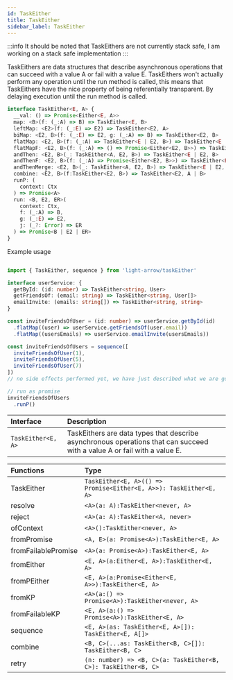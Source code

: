 ```yaml
---
id: TaskEither
title: TaskEither
sidebar_label: TaskEither
---
```


:::info
It should be noted that TaskEithers are not currently stack safe, I am working on a stack safe implementation
:::

TaskEithers are data structures that describe asynchronous operations that can succeed with a value A or fail with a value E. TaskEithers won't actually perform any operation until the run method is called, this means that TaskEithers have the nice property of being referentially transparent. By delaying execution until the run method is called.

```ts
interface TaskEither<E, A> {
  __val: () => Promise<Either<E, A>>
  map: <B>(f: (_:A) => B) => TaskEither<E, B>
  leftMap: <E2>(f: (_:E) => E2) => TaskEither<E2, A>
  biMap: <E2, B>(f: (_:E) => E2, g: (_:A) => B) => TaskEither<E2, B>
  flatMap: <E2, B>(f: (_:A) => TaskEither<E | E2, B>) => TaskEither<E | E2, B>
  flatMapF: <E2, B>(f: (_:A) => () => Promise<Either<E2, B>>) => TaskEither<E | E2, B>
  andThen: <E2, B>(_: TaskEither<A, E2, B>) => TaskEither<E | E2, B>
  andThenF: <E2, B>(f: (_:A) => Promise<Either<E2, B>>) => TaskEither<E | E2, B>
  andThenMerge: <E2, B>(_: TaskEither<A, E2, B>) => TaskEither<E | E2, A & B>
  combine: <E2, B>(f:TaskEither<E2, B>) => TaskEither<E2, A | B>
  runP: (
    context: Ctx
  ) => Promise<A>
  run: <B, E2, ER>(
    context: Ctx,
    f: (_:A) => B,
    g: (_:E) => E2,
    j: (_?: Error) => ER
  ) => Promise<B | E2 | ER>
}
```

Example usage

```ts

import { TaskEither, sequence } from 'light-arrow/taskEither'

interface userService: {
  getById: (id: number) => TaskEither<string, User>
  getFriendsOf: (email: string) => TaskEither<string, User[]>
  emailInvite: (emails: string[]) => TaskEither<string, string>
}

const inviteFriendsOfUser = (id: number) => userService.getById(id)
  .flatMap((user) => userService.getFriendsOf(user.email))
  .flatMap((usersEmails) => userService.emailInvite(usersEmails))

const inviteFriendsOfUsers = sequence([
  inviteFriendsOfUser(1),
  inviteFriendsOfUser(5),
  inviteFriendsOfUser(7)
])
// no side effects performed yet, we have just described what we are going to do

// run as promise
inviteFriendsOfUsers
  .runP()

```

| Interface      | Description |
| :---        |:---         |
| ```TaskEither<E, A>```   | TaskEithers are data types that describe asynchronous operations that can succeed with a value A or fail with a value E. |

| Functions      | Type |
| :---        |:---         |
| TaskEither   | ```TaskEither<E, A>(() => Promise<Either<E, A>>): TaskEither<E, A>```     |
| resolve   | ```<A>(a: A):TaskEither<never, A>```        |
| reject   | ```<A>(a: A):TaskEither<A, never>```        |
| ofContext   | ```<A>():TaskEither<never, A>```        |
| fromPromise   | ```<A, E>(a: Promise<A>):TaskEither<E, A>```        |
| fromFailablePromise   | ```<A>(a: Promise<A>):TaskEither<E, A>```        |
| fromEither   | ```<E, A>(a:Either<E, A>):TaskEither<E, A>```        |
| fromPEither   | ```<E, A>(a:Promise<Either<E, A>>):TaskEither<E, A>```        |
| fromKP   | ```<A>(a:() => Promise<A>):TaskEither<never, A>```        |
| fromFailableKP   | ```<E, A>(a:() => Promise<A>):TaskEither<E, A>```        |
| sequence   | ```<E, A>(as: TaskEither<E, A>[]): TaskEither<E, A[]>```        |
| combine   | ```<B, C>(...as: TaskEither<B, C>[]): TaskEither<B, C>```        |
| retry   | ```(n: number) => <B, C>(a: TaskEither<B, C>): TaskEither<B, C>```        |